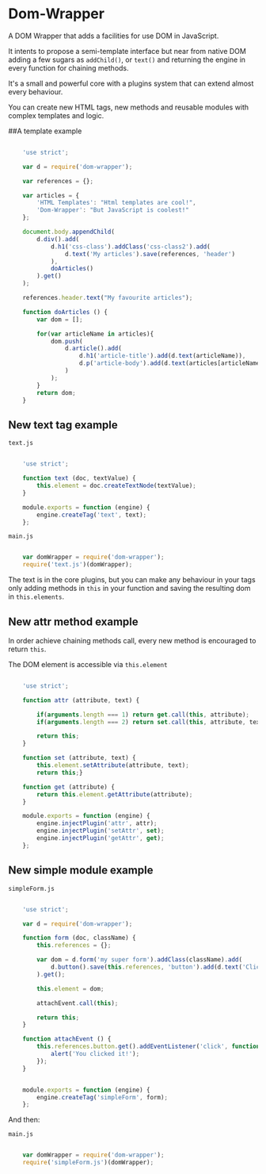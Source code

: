 # Dom-Wrapper
A DOM Wrapper that adds a facilities for use DOM in JavaScript.

It intents to propose a semi-template interface but near from native DOM adding a few sugars as `addChild()`, or `text()` and returning the engine in every function for chaining methods.

It's a small and powerful core with a plugins system that can extend almost every behaviour.

You can create new HTML tags, new methods and reusable modules with complex templates and logic.

##A template example

``` javascript

	'use strict';

	var d = require('dom-wrapper');

	var references = {};

	var articles = {
		'HTML Templates': "Html templates are cool!",
		'Dom-Wrapper': "But JavaScript is coolest!"
	};

	document.body.appendChild(
		d.div().add(
			d.h1('css-class').addClass('css-class2').add(
				d.text('My articles').save(references, 'header')
			),
			doArticles()
		).get()
	);

	references.header.text("My favourite articles");

	function doArticles () {
		var dom = [];

		for(var articleName in articles){
			dom.push(
				d.article().add(
					d.h1('article-title').add(d.text(articleName)),
					d.p('article-body').add(d.text(articles[articleName]))
				)
			);
		}
		return dom;
	}

```

## New text tag example

`text.js`

``` javascript

	'use strict';

	function text (doc, textValue) {
		this.element = doc.createTextNode(textValue);
	}

	module.exports = function (engine) {
		engine.createTag('text', text);
	};

```

`main.js`
``` javascript

	var domWrapper = require('dom-wrapper');
	require('text.js')(domWrapper);

```

The text is in the core plugins, but you can make any behaviour in your tags only adding methods in `this` in your function and saving the resulting dom in `this.elements`.

## New attr method example

In order achieve chaining methods call, every new method is encouraged to return `this`.

The DOM element is accessible via `this.element`


``` javascript

	'use strict';

	function attr (attribute, text) {

		if(arguments.length === 1) return get.call(this, attribute);
		if(arguments.length === 2) return set.call(this, attribute, text);

		return this;
	}

	function set (attribute, text) {
		this.element.setAttribute(attribute, text);
		return this;}

	function get (attribute) {
		return this.element.getAttribute(attribute);
	}

	module.exports = function (engine) {
		engine.injectPlugin('attr', attr);
		engine.injectPlugin('setAttr', set);
		engine.injectPlugin('getAttr', get);
	};

```

## New simple module example

`simpleForm.js`
``` javascript

	'use strict';

	var d = require('dom-wrapper');

	function form (doc, className) {
		this.references = {};

		var dom = d.form('my super form').addClass(className).add(
			d.button().save(this.references, 'button').add(d.text('Clic it!'))
		).get();

		this.element = dom;

		attachEvent.call(this);

		return this;
	}

	function attachEvent () {
		this.references.button.get().addEventListener('click', function () {
			alert('You clicked it!');
		});
	}


	module.exports = function (engine) {
		engine.createTag('simpleForm', form);
	};

```

And then:

`main.js`
``` javascript

	var domWrapper = require('dom-wrapper');
	require('simpleForm.js')(domWrapper);

```
